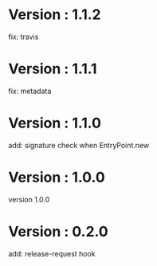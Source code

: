 # Version : 1.1.2

fix: travis

# Version : 1.1.1

fix: metadata

# Version : 1.1.0

add: signature check when EntryPoint.new

# Version : 1.0.0

version 1.0.0

# Version : 0.2.0

add: release-request hook


